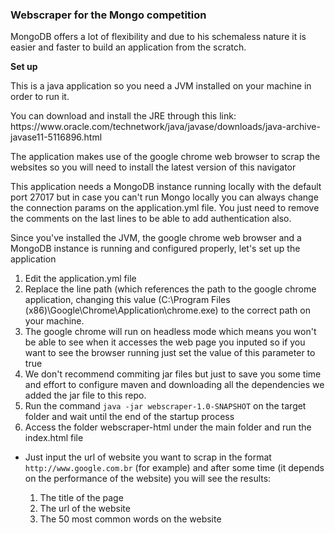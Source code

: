 <h3>Webscraper for the Mongo competition</h3>

MongoDB offers a lot of flexibility and due to his schemaless nature it is easier and faster to build an application from the scratch.

<b>Set up</b>
<p>This is a java application so you need a JVM installed on your machine in order to run it.</p>
<p>You can download and install the JRE through this link: https://www.oracle.com/technetwork/java/javase/downloads/java-archive-javase11-5116896.html</p>
<p>The application makes use of the google chrome web browser to scrap the websites so you will need to install the latest version of this navigator</p>
<p>This application needs a MongoDB instance running locally with the default port 27017 but in case you can't run Mongo locally you can always change the connection params on the application.yml file. You just need to remove the comments on the last lines to be able to add authentication also.</p>
<p>Since you've installed the JVM, the google chrome web browser and a MongoDB instance is running and configured properly, let's set up the application</p>
<ol>
    <li>Edit the application.yml file</li>
    <li>Replace the line path (which references the path to the google chrome application, changing this value (C:\Program Files (x86)\Google\Chrome\Application\chrome.exe) to the correct path on your machine.</li>
    <li>The google chrome will run on headless mode which means you won't be able to see when it accesses the web page you inputed so if you want to see the browser running just set the value of this parameter to true</li>
    <li>We don't recommend commiting jar files but just to save you some time and effort to configure maven and downloading all the dependencies we added the jar file to this repo.</li>
    <li>Run the command <code>java -jar webscraper-1.0-SNAPSHOT</code> on the target folder and wait until the end of the startup process</li>
    <li>Access the folder webscraper-html under the main folder and run the index.html file</li>
</ol>

<ul>
    <li>Just input the url of website you want to scrap in the format <code>http://www.google.com.br</code> (for example) and after some time (it depends on the performance of the website) you will see the results:</li>
    <ol>
        <li>The title of the page</li>
        <li>The url of the website</li>
        <li>The 50 most common words on the website</li>
    </ol>
</ul>
